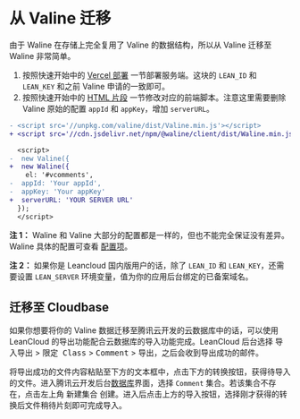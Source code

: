 # 从 Valine 迁移

由于 Waline 在存储上完全复用了 Valine 的数据结构，所以从 Valine 迁移至 Waline 非常简单。

1. 按照快速开始中的 [Vercel 部署](/quick-start.html#vercel-%E9%83%A8%E7%BD%B2) 一节部署服务端。这块的 `LEAN_ID` 和 `LEAN_KEY` 和之前 Valine 申请的一致即可。
2. 按照快速开始中的 [HTML 片段](/quick-start.html#html-%E7%89%87%E6%AE%B5) 一节修改对应的前端脚本。注意这里需要删除 Valine 原始的配置 `appId` 和 `appKey`，增加 `serverURL`。

```diff
- <script src='//unpkg.com/valine/dist/Valine.min.js'></script>
+ <script src='//cdn.jsdelivr.net/npm/@waline/client/dist/Waline.min.js'></script>

  <script>
-  new Valine({
+  new Waline({
    el: '#vcomments',
-  appId: 'Your appId',
-  appKey: 'Your appKey'
+  serverURL: 'YOUR SERVER URL'
  });
  </script>
```

**注 1：** Waline 和 Valine 大部分的配置都是一样的，但也不能完全保证没有差异。Waline 具体的配置可查看 [配置项](/client/basic.html)。

**注 2：** 如果你是 Leancloud 国内版用户的话，除了 `LEAN_ID` 和 `LEAN_KEY`，还需要设置 `LEAN_SERVER` 环境变量，值为你的应用后台绑定的已备案域名。

## 迁移至 Cloudbase

如果你想要将你的 Valine 数据迁移至腾讯云开发的云数据库中的话，可以使用 LeanCloud 的导出功能配合云数据库的导入功能完成。LeanCloud 后台选择 <kbd>导入导出</kbd> > <kbd>限定 Class</kbd> > <kbd>Comment</kbd> > <kbd>导出</kbd>，之后会收到导出成功的邮件。

将导出成功的文件内容粘贴至下方的文本框中，点击下方的转换按钮，获得待导入的文件。进入腾讯云开发后台[数据库](https://console.cloud.tencent.com/tcb/db/index)界面，选择 `Comment` 集合。若该集合不存在，点击左上角 <kbd>新建集合</kbd> 创建。进入后点击上方的导入按钮，选择刚才获得的转换后文件稍待片刻即可完成导入。

<MigrationTool />

